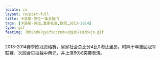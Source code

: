 ```yaml
---
locate: cn
layout: cn/post-full
title: 卡洛斯·贝拉一条龙破门
tags: [卡洛斯·贝拉,皇家社会,欧冠,2013-2014]
type: gif
featimg: 7bb8bd97gy1fxcczndvudg207s03bkjn.gif
---
```


2013-2014赛季欧冠资格赛，皇家社会总比分4比0淘汰里昂，时隔十年重回冠军联赛，次回合贝拉独中两元，并上演60米突袭表演。